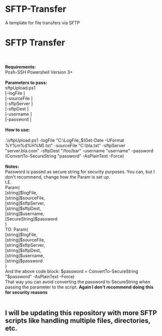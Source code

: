 # SFTP-Transfer
A template for file transfers via SFTP

<h1><b>SFTP Transfer</b></h1>
<br />
<br />
<b>Requirements:</b>
<br />
Posh-SSH
Powershell Version 3+
<br />
<br />
<b>Parameters to pass:</b>
<br />
sftpUpload.ps1
<br />
         [-logFile <String>]
         <br />
         [-sourceFile <String>]
         <br />
         [-sftpServer <String>]
         <br />
         [-sftpDest <String>]
         <br />
         [-username <String>]
         <br />
         [-password <SecureString>]
<br />
<br />
<b>How to use:</b>
<br />
<br />
.\sftpUpload.ps1 -logFile "C:\LogFile_$(Get-Date -UFormat %Y%m%d%H%M).txt" -sourceFile "C:\bla.txt" -sftpServer "server.bla.com" -sftpDest "/foo/bar" -username "username" -password (ConvertTo-SecureString "password" -AsPlainText -Force)
<br />
<br />
<b>Notes:</b>
<br />
Password is passed as secure string for security purposes. You can, but I don't recommend, change how the Param is set up.
<br />
I.E.
<br />
Param(
<br/>
    [string]$logFile,
    <br />
    [string]$sourceFile,
    <br />
    [string]$sftpServer,
    <br />
    [string]$sftpDest,
    <br />
    [string]$username,
     <br />
    [SecureString]$password
<br />
)
<br />
TO:
Param(
<br />
    [string]$logFile,
    <br />
    [string]$sourceFile,
    <br />
    [string]$sftpServer,
    <br />
    [string]$sftpDest,
    <br />
    [string]$username,
    <br />
    [string]$password
<br />
)
<br />
And the above code block:
$password = ConvertTo-SecureString "$password" -AsPlainText -Force)
<br />
That way you can avoid converting the password to SecureString when passing the parameter to the script. <b>Again I don't recommend doing this for security reasons</b>
<br />
<br />
<h2><b>I will be updating this repository with more SFTP scripts like handling multiple files, directories, etc.</b></h2>
